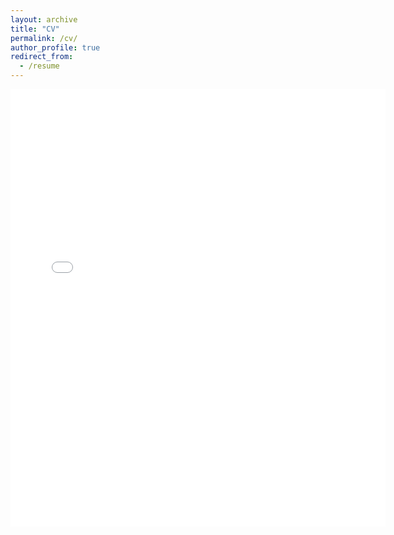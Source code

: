 ```yaml
---
layout: archive
title: "CV"
permalink: /cv/
author_profile: true
redirect_from:
  - /resume
---
```


<!-- {% include base_path %}


A PDF copy of my CV is available [here](../files/Keyan_CV.pdf). -->
<embed src="{https://github.com/keyanUB/keyanUB.github.io/blob/master/files/Keyan_CV.pdf" width="600" height="700" type='application/pdf'>
